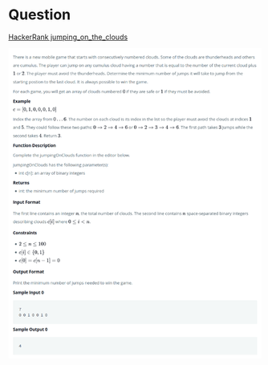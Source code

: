 # Question

[HackerRank jumping_on_the_clouds](https://www.hackerrank.com/challenges/jumping-on-the-clouds/problem)

![question](q.png)
